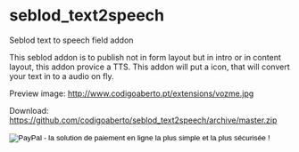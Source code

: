 seblod_text2speech
==================

Seblod text to speech field addon

This seblod addon is to publish not in form layout but in intro or in content layout, this addon provice a TTS. This addon will put a icon, that will convert your text in to a audio on fly.

Preview image: http://www.codigoaberto.pt/extensions/vozme.jpg

Download: https://github.com/codigoaberto/seblod_text2speech/archive/master.zip

<form action="https://www.paypal.com/cgi-bin/webscr" method="post" target="_top">
<input type="hidden" name="cmd" value="_donations">
<input type="hidden" name="business" value="marcio.marques@spvhosting.pt">
<input type="hidden" name="lc" value="US">
<input type="hidden" name="no_note" value="0">
<input type="hidden" name="currency_code" value="EUR">
<input type="hidden" name="bn" value="PP-DonationsBF:btn_donateCC_LG.gif:NonHostedGuest">
<input type="image" src="https://www.paypalobjects.com/en_XC/i/btn/btn_donateCC_LG.gif" border="0" name="submit" alt="PayPal - la solution de paiement en ligne la plus simple et la plus sécurisée !">
<img alt="" border="0" src="https://www.paypalobjects.com/en_XC/i/scr/pixel.gif" width="1" height="1">
</form>
